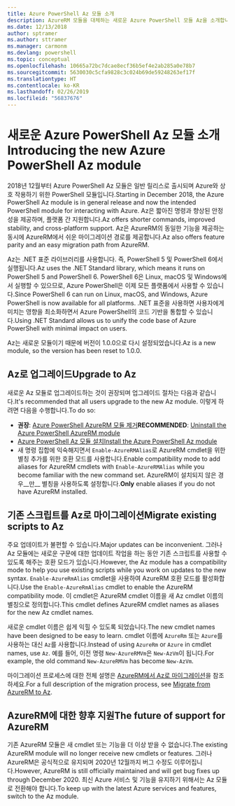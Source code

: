 ```yaml
---
title: Azure PowerShell Az 모듈 소개
description: AzureRM 모듈을 대체하는 새로운 Azure PowerShell 모듈 Az을 소개합니다.
ms.date: 12/13/2018
author: sptramer
ms.author: sttramer
ms.manager: carmonm
ms.devlang: powershell
ms.topic: conceptual
ms.openlocfilehash: 10665a72bc7dcae8ecf36b5ef4e2ab285a0e78b7
ms.sourcegitcommit: 5630030c5cfa9828c3c024b69de59248263ef17f
ms.translationtype: HT
ms.contentlocale: ko-KR
ms.lasthandoff: 02/26/2019
ms.locfileid: "56837676"
---
```

# <a name="introducing-the-new-azure-powershell-az-module"></a><span data-ttu-id="24c79-103">새로운 Azure PowerShell Az 모듈 소개</span><span class="sxs-lookup"><span data-stu-id="24c79-103">Introducing the new Azure PowerShell Az module</span></span>

<span data-ttu-id="24c79-104">2018년 12월부터 Azure PowerShell Az 모듈은 일반 릴리스로 출시되며 Azure와 상호 작용하기 위한 PowerShell 모듈입니다.</span><span class="sxs-lookup"><span data-stu-id="24c79-104">Starting in December 2018, the Azure PowerShell Az module is in general release and now the intended PowerShell module for interacting with Azure.</span></span> <span data-ttu-id="24c79-105">Az은 짧아진 명령과 향상된 안정성을 제공하며, 플랫폼 간 지원합니다.</span><span class="sxs-lookup"><span data-stu-id="24c79-105">Az offers shorter commands, improved stability, and cross-platform support.</span></span> <span data-ttu-id="24c79-106">Az은 AzureRM의 동일한 기능을 제공하는 동시에 AzureRM에서 쉬운 마이그레이션 경로를 제공합니다.</span><span class="sxs-lookup"><span data-stu-id="24c79-106">Az also offers feature parity and an easy migration path from AzureRM.</span></span>

<span data-ttu-id="24c79-107">Az는 .NET 표준 라이브러리를 사용합니다. 즉, PowerShell 5 및 PowerShell 6에서 실행됩니다.</span><span class="sxs-lookup"><span data-stu-id="24c79-107">Az uses the .NET Standard library, which means it runs on PowerShell 5 and PowerShell 6.</span></span>
<span data-ttu-id="24c79-108">PowerShell 6은 Linux, macOS 및 Windows에서 실행할 수 있으므로, Azure PowerShell은 이제 모든 플랫폼에서 사용할 수 있습니다.</span><span class="sxs-lookup"><span data-stu-id="24c79-108">Since PowerShell 6 can run on Linux, macOS, and Windows, Azure PowerShell is now available for all platforms.</span></span>
<span data-ttu-id="24c79-109">.NET 표준을 사용하면 사용자에게 미치는 영향을 최소화하면서 Azure PowerShell의 코드 기반을 통합할 수 있습니다.</span><span class="sxs-lookup"><span data-stu-id="24c79-109">Using .NET Standard allows us to unify the code base of Azure PowerShell with minimal impact on users.</span></span>

<span data-ttu-id="24c79-110">Az는 새로운 모듈이기 때문에 버전이 1.0.0으로 다시 설정되었습니다.</span><span class="sxs-lookup"><span data-stu-id="24c79-110">Az is a new module, so the version has been reset to 1.0.0.</span></span>

## <a name="upgrade-to-az"></a><span data-ttu-id="24c79-111">Az로 업그레이드</span><span class="sxs-lookup"><span data-stu-id="24c79-111">Upgrade to Az</span></span>

<span data-ttu-id="24c79-112">새로운 Az 모듈로 업그레이드하는 것이 권장되며 업그레이드 절차는 다음과 같습니다.</span><span class="sxs-lookup"><span data-stu-id="24c79-112">It's recommended that all users upgrade to the new Az module.</span></span> <span data-ttu-id="24c79-113">이렇게 하려면 다음을 수행합니다.</span><span class="sxs-lookup"><span data-stu-id="24c79-113">To do so:</span></span>

* <span data-ttu-id="24c79-114">__권장__: [Azure PowerShell AzureRM 모듈 제거](/powershell/azure/uninstall-az-ps#uninstall-the-azurerm-module)</span><span class="sxs-lookup"><span data-stu-id="24c79-114">__RECOMMENDED__: [Uninstall the Azure PowerShell AzureRM module](/powershell/azure/uninstall-az-ps#uninstall-the-azurerm-module)</span></span>
* [<span data-ttu-id="24c79-115">Azure PowerShell Az 모듈 설치</span><span class="sxs-lookup"><span data-stu-id="24c79-115">Install the Azure PowerShell Az module</span></span>](/powershell/azure/install-az-ps)
* <span data-ttu-id="24c79-116">새 명령 집합에 익숙해지면서 `Enable-AzureRMAlias`로 AzureRM cmdlet을 위한 별칭 추가를 위한 호환 모드를 사용합니다.</span><span class="sxs-lookup"><span data-stu-id="24c79-116">Enable compatibility mode to add aliases for AzureRM cmdlets with `Enable-AzureRMAlias` while you become familiar with the new command set.</span></span> <span data-ttu-id="24c79-117">AzureRM이 설치되지 않은 경우__만__ 별칭을 사용하도록 설정합니다.</span><span class="sxs-lookup"><span data-stu-id="24c79-117">__Only__ enable aliases if you do not have AzureRM installed.</span></span>

## <a name="migrate-existing-scripts-to-az"></a><span data-ttu-id="24c79-118">기존 스크립트를 Az로 마이그레이션</span><span class="sxs-lookup"><span data-stu-id="24c79-118">Migrate existing scripts to Az</span></span>

<span data-ttu-id="24c79-119">주요 업데이트가 불편할 수 있습니다.</span><span class="sxs-lookup"><span data-stu-id="24c79-119">Major updates can be inconvenient.</span></span> <span data-ttu-id="24c79-120">그러나 Az 모듈에는 새로운 구문에 대한 업데이트 작업을 하는 동안 기존 스크립트를 사용할 수 있도록 해주는 호환 모드가 있습니다.</span><span class="sxs-lookup"><span data-stu-id="24c79-120">However, the Az module has a compatibility mode to help you use existing scripts while you work on updates to the new syntax.</span></span> <span data-ttu-id="24c79-121">`Enable-AzureRmAlias` cmdlet을 사용하여 AzureRM 호환 모드를 활성화합니다.</span><span class="sxs-lookup"><span data-stu-id="24c79-121">Use the `Enable-AzureRmAlias` cmdlet to enable the AzureRM compatibility mode.</span></span> <span data-ttu-id="24c79-122">이 cmdlet은 AzureRM cmdlet 이름을 새 Az cmdlet 이름의 별칭으로 정의합니다.</span><span class="sxs-lookup"><span data-stu-id="24c79-122">This cmdlet defines AzureRM cmdlet names as aliases for the new Az cmdlet names.</span></span>

<span data-ttu-id="24c79-123">새로운 cmdlet 이름은 쉽게 익힐 수 있도록 되었습니다.</span><span class="sxs-lookup"><span data-stu-id="24c79-123">The new cmdlet names have been designed to be easy to learn.</span></span> <span data-ttu-id="24c79-124">cmdlet 이름에 `AzureRm` 또는 `Azure`를 사용하는 대신 `Az`를 사용합니다.</span><span class="sxs-lookup"><span data-stu-id="24c79-124">Instead of using `AzureRm` or `Azure` in cmdlet names, use `Az`.</span></span> <span data-ttu-id="24c79-125">예를 들어, 이전 명령 `New-AzureRMVm`은 `New-AzVm`이 됩니다.</span><span class="sxs-lookup"><span data-stu-id="24c79-125">For example, the old command `New-AzureRMVm` has become `New-AzVm`.</span></span>

<span data-ttu-id="24c79-126">마이그레이션 프로세스에 대한 전체 설명은 [AzureRM에서 Az로 마이그레이션](migrate-from-azurerm-to-az.md)을 참조하세요.</span><span class="sxs-lookup"><span data-stu-id="24c79-126">For a full description of the migration process, see [Migrate from AzureRM to Az](migrate-from-azurerm-to-az.md).</span></span>

## <a name="the-future-of-support-for-azurerm"></a><span data-ttu-id="24c79-127">AzureRM에 대한 향후 지원</span><span class="sxs-lookup"><span data-stu-id="24c79-127">The future of support for AzureRM</span></span>

<span data-ttu-id="24c79-128">기존 AzureRM 모듈은 새 cmdlet 또는 기능을 더 이상 받을 수 없습니다.</span><span class="sxs-lookup"><span data-stu-id="24c79-128">The existing AzureRM module will no longer receive new cmdlets or features.</span></span> <span data-ttu-id="24c79-129">그러나 AzureRM은 공식적으로 유지되며 2020년 12월까지 버그 수정도 이루어집니다.</span><span class="sxs-lookup"><span data-stu-id="24c79-129">However, AzureRM is still officially maintained and will get bug fixes up through December 2020.</span></span> <span data-ttu-id="24c79-130">최신 Azure 서비스 및 기능을 유지하기 위해서는 Az 모듈로 전환해야 합니다.</span><span class="sxs-lookup"><span data-stu-id="24c79-130">To keep up with the latest Azure services and features, switch to the Az module.</span></span>
